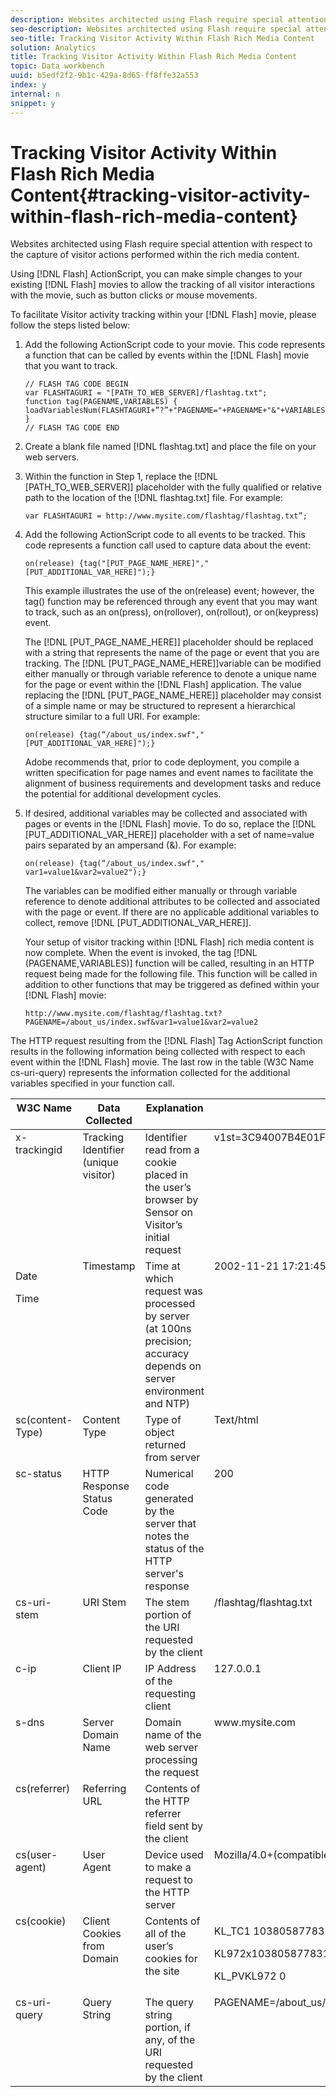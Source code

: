 ```yaml
---
description: Websites architected using Flash require special attention with respect to the capture of visitor actions performed within the rich media content.
seo-description: Websites architected using Flash require special attention with respect to the capture of visitor actions performed within the rich media content.
seo-title: Tracking Visitor Activity Within Flash Rich Media Content
solution: Analytics
title: Tracking Visitor Activity Within Flash Rich Media Content
topic: Data workbench
uuid: b5edf2f2-9b1c-429a-8d65-ff8ffe32a553
index: y
internal: n
snippet: y
---
```


# Tracking Visitor Activity Within Flash Rich Media Content{#tracking-visitor-activity-within-flash-rich-media-content}

Websites architected using Flash require special attention with respect to the capture of visitor actions performed within the rich media content.

 Using [!DNL Flash] ActionScript, you can make simple changes to your existing [!DNL Flash] movies to allow the tracking of all visitor interactions with the movie, such as button clicks or mouse movements.

To facilitate Visitor activity tracking within your [!DNL Flash] movie, please follow the steps listed below: 

1. Add the following ActionScript code to your movie. This code represents a function that can be called by events within the [!DNL Flash] movie that you want to track.

   ```
   // FLASH TAG CODE BEGIN 
   var FLASHTAGURI = "[PATH_TO_WEB_SERVER]/flashtag.txt"; 
   function tag(PAGENAME,VARIABLES) { 
   loadVariablesNum(FLASHTAGURI+”?”+"PAGENAME="+PAGENAME+"&"+VARIABLES,0); 
   } 
   // FLASH TAG CODE END
   ```

1. Create a blank file named [!DNL flashtag.txt] and place the file on your web servers.
1. Within the function in Step 1, replace the [!DNL [PATH_TO_WEB_SERVER]] placeholder with the fully qualified or relative path to the location of the [!DNL flashtag.txt] file. For example:

   ```
   var FLASHTAGURI = http://www.mysite.com/flashtag/flashtag.txt”;
   ```

1. Add the following ActionScript code to all events to be tracked. This code represents a function call used to capture data about the event:

   ```
   on(release) {tag("[PUT_PAGE_NAME_HERE]","[PUT_ADDITIONAL_VAR_HERE]");}
   ```

   This example illustrates the use of the on(release) event; however, the tag() function may be referenced through any event that you may want to track, such as an on(press), on(rollover), on(rollout), or on(keypress) event.

   The [!DNL [PUT_PAGE_NAME_HERE]] placeholder should be replaced with a string that represents the name of the page or event that you are tracking. The [!DNL [PUT_PAGE_NAME_HERE]]variable can be modified either manually or through variable reference to denote a unique name for the page or event within the [!DNL Flash] application. The value replacing the [!DNL [PUT_PAGE_NAME_HERE]] placeholder may consist of a simple name or may be structured to represent a hierarchical structure similar to a full URI. For example:

   ```
   on(release) {tag(“/about_us/index.swf","[PUT_ADDITIONAL_VAR_HERE]");}
   ```

   Adobe recommends that, prior to code deployment, you compile a written specification for page names and event names to facilitate the alignment of business requirements and development tasks and reduce the potential for additional development cycles. 

1. If desired, additional variables may be collected and associated with pages or events in the [!DNL Flash] movie. To do so, replace the [!DNL [PUT_ADDITIONAL_VAR_HERE]] placeholder with a set of name=value pairs separated by an ampersand (&). For example:

   ```
   on(release) {tag(“/about_us/index.swf"," var1=value1&var2=value2");}
   ```

   The variables can be modified either manually or through variable reference to denote additional attributes to be collected and associated with the page or event. If there are no applicable additional variables to collect, remove [!DNL [PUT_ADDITIONAL_VAR_HERE]].

   Your setup of visitor tracking within [!DNL Flash] rich media content is now complete. When the event is invoked, the tag [!DNL (PAGENAME,VARIABLES)] function will be called, resulting in an HTTP request being made for the following file. This function will be called in addition to other functions that may be triggered as defined within your [!DNL Flash] movie:

   ```
   http://www.mysite.com/flashtag/flashtag.txt?PAGENAME=/about_us/index.swf&var1=value1&var2=value2
   ```

The HTTP request resulting from the [!DNL Flash] Tag ActionScript function results in the following information being collected with respect to each event within the [!DNL Flash] movie. The last row in the table (W3C Name cs-uri-query) represents the information collected for the additional variables specified in your function call.

<table id="table_A7ED9D38F36B4405947B2F48EA94D3C4"> 
 <thead> 
  <tr valign="top"> 
   <th colname="col1" class="entry"> W3C Name </th> 
   <th colname="col2" class="entry"> Data Collected </th> 
   <th colname="col3" class="entry"> Explanation </th> 
   <th colname="col4" class="entry"> Example </th> 
  </tr> 
 </thead>
 <tbody> 
  <tr valign="top"> 
   <td colname="col1"> x-trackingid </td> 
   <td colname="col2"> Tracking Identifier (unique visitor) </td> 
   <td colname="col3"> Identifier read from a cookie placed in the user’s browser by <span class="wintitle"> Sensor </span> on Visitor’s initial request </td> 
   <td colname="col4"> v1st=3C94007B4E01F9C2 </td> 
  </tr> 
  <tr valign="top"> 
   <td colname="col1"> <p>Date </p> <p>Time </p> </td> 
   <td colname="col2"> Timestamp </td> 
   <td colname="col3"> Time at which request was processed by server (at 100ns precision; accuracy depends on server environment and NTP) </td> 
   <td colname="col4"> 2002-11-21 17:21:45.123 </td> 
  </tr> 
  <tr valign="top"> 
   <td colname="col1"> sc(content-Type) </td> 
   <td colname="col2"> Content Type </td> 
   <td colname="col3"> Type of object returned from server </td> 
   <td colname="col4"> Text/html </td> 
  </tr> 
  <tr valign="top"> 
   <td colname="col1"> sc-status </td> 
   <td colname="col2"> HTTP Response Status Code </td> 
   <td colname="col3"> Numerical code generated by the server that notes the status of the HTTP server's response </td> 
   <td colname="col4"> 200 </td> 
  </tr> 
  <tr valign="top"> 
   <td colname="col1"> cs-uri-stem </td> 
   <td colname="col2"> URI Stem </td> 
   <td colname="col3"> The stem portion of the URI requested by the client </td> 
   <td colname="col4"> /flashtag/flashtag.txt </td> 
  </tr> 
  <tr valign="top"> 
   <td colname="col1"> c-ip </td> 
   <td colname="col2"> Client IP </td> 
   <td colname="col3"> IP Address of the requesting client </td> 
   <td colname="col4"> 127.0.0.1 </td> 
  </tr> 
  <tr valign="top"> 
   <td colname="col1"> s-dns </td> 
   <td colname="col2"> Server Domain Name </td> 
   <td colname="col3"> Domain name of the web server processing the request </td> 
   <td colname="col4"> www.mysite.com </td> 
  </tr> 
  <tr valign="top"> 
   <td colname="col1"> cs(referrer) </td> 
   <td colname="col2"> Referring URL </td> 
   <td colname="col3"> Contents of the HTTP referrer field sent by the client </td> 
   <td colname="col4"></td> 
  </tr> 
  <tr valign="top"> 
   <td colname="col1"> cs(user-agent) </td> 
   <td colname="col2"> User Agent </td> 
   <td colname="col3"> Device used to make a request to the HTTP server </td> 
   <td colname="col4"> Mozilla/4.0+(compatible;+MSIE+6.0; +Windows+NT+5.1) </td> 
  </tr> 
  <tr valign="top"> 
   <td colname="col1"> cs(cookie) </td> 
   <td colname="col2"> Client Cookies from Domain </td> 
   <td colname="col3"> Contents of all of the user’s cookies for the site </td> 
   <td colname="col4"> <p>KL_TC1 1038058778312 </p> <p>KL972x1038058778312282052 </p> <p>KL_PVKL972 0 </p> </td> 
  </tr> 
  <tr valign="top"> 
   <td colname="col1"> cs-uri-query </td> 
   <td colname="col2"> Query String </td> 
   <td colname="col3"> The query string portion, if any, of the URI requested by the client </td> 
   <td colname="col4"> PAGENAME=/about_us/index.swf&amp;var1=value1&amp;var2=value2 </td> 
  </tr> 
 </tbody> 
</table>

